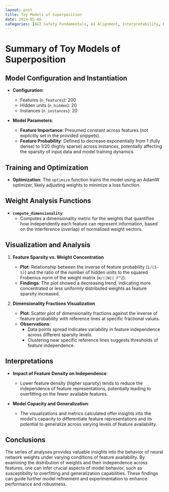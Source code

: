 ```yaml
---
layout: post
title: Toy Models of Superposition
date: 2024-05-06
categories: [AGI Safety Fundamentals, AI Alignment, Interpretability, Project]
---
```


# Summary of Toy Models of Superposition

## **Model Configuration and Instantiation**

- **Configuration**:
  - Features (`n_features`): 200
  - Hidden units (`n_hidden`): 20
  - Instances (`n_instances`): 20

- **Model Parameters**:
  - **Feature Importance**: Presumed constant across features (not explicitly set in the provided snippets).
  - **Feature Probability**: Defined to decrease exponentially from 1 (fully dense) to 1/20 (highly sparse) across instances, potentially affecting the sparsity of input data and model training dynamics.

## **Training and Optimization**

- **Optimization**: The `optimize` function trains the model using an AdamW optimizer, likely adjusting weights to minimize a loss function.

## **Weight Analysis Functions**

- **`compute_dimensionality`**:
  - Computes a dimensionality metric for the weights that quantifies how independently each feature can represent information, based on the interference (overlap) of normalized weight vectors.

## **Visualization and Analysis**

1. **Feature Sparsity vs. Weight Concentration**
   - **Plot**: Relationship between the inverse of feature probability (`1/(1-S)`) and the ratio of the number of hidden units to the squared Frobenius norm of the weight matrix (`m/||W||_F^2`).
   - **Findings**: The plot showed a decreasing trend, indicating more concentrated or less uniformly distributed weights as feature sparsity increased.

2. **Dimensionality Fractions Visualization**
   - **Plot**: Scatter plot of dimensionality fractions against the inverse of feature probability with reference lines at specific fractional values.
   - **Observations**:
     - Data points spread indicates variability in feature independence across different sparsity levels.
     - Clustering near specific reference lines suggests thresholds of feature independence.

## **Interpretations**

- **Impact of Feature Density on Independence**:
  - Lower feature density (higher sparsity) tends to reduce the independence of feature representations, potentially leading to overfitting on the fewer available features.
  
- **Model Capacity and Generalization**:
  - The visualizations and metrics calculated offer insights into the model's capacity to differentiate feature representations and its potential to generalize across varying levels of feature availability.

## **Conclusions**

The series of analyses provides valuable insights into the behavior of neural network weights under varying conditions of feature availability. By examining the distribution of weights and their independence across features, one can infer crucial aspects of model behavior, such as susceptibility to overfitting and generalization capabilities. These findings can guide further model refinement and experimentation to enhance performance and robustness.
